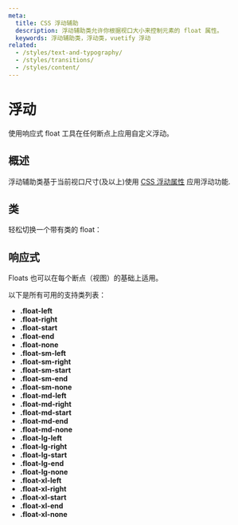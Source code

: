 ```yaml
---
meta:
  title: CSS 浮动辅助
  description: 浮动辅助类允许你根据视口大小来控制元素的 float 属性。
  keywords: 浮动辅助类，浮动类，vuetify 浮动
related:
  - /styles/text-and-typography/
  - /styles/transitions/
  - /styles/content/
---
```


# 浮动

使用响应式 float 工具在任何断点上应用自定义浮动。

<entry-ad />

## 概述

浮动辅助类基于当前视口尺寸(及以上)使用 [CSS 浮动属性](https://developer.mozilla.org/en-US/docs/Web/CSS/float) 应用浮动功能.

<breakpoints-table />

## 类

轻松切换一个带有类的 float：

<example file="float/classes" />

## 响应式

Floats 也可以在每个断点（视图）的基础上适用。

<example file="float/responsive" />

以下是所有可用的支持类列表：

- **.float-left**
- **.float-right**
- **.float-start**
- **.float-end**
- **.float-none**
- **.float-sm-left**
- **.float-sm-right**
- **.float-sm-start**
- **.float-sm-end**
- **.float-sm-none**
- **.float-md-left**
- **.float-md-right**
- **.float-md-start**
- **.float-md-end**
- **.float-md-none**
- **.float-lg-left**
- **.float-lg-right**
- **.float-lg-start**
- **.float-lg-end**
- **.float-lg-none**
- **.float-xl-left**
- **.float-xl-right**
- **.float-xl-start**
- **.float-xl-end**
- **.float-xl-none**

<backmatter />
